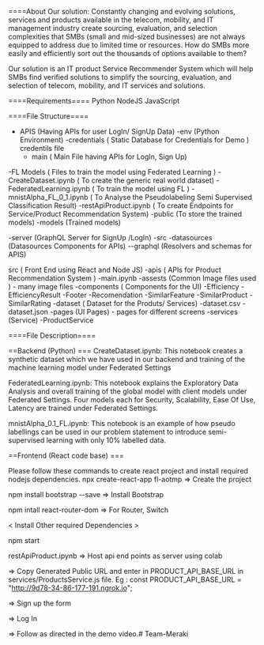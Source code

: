 ====About Our solution:
Constantly changing and evolving solutions, services and products available in the telecom, mobility, and IT management industry create sourcing, evaluation, and selection complexities that SMBs (small and mid-sized businesses) are not always equipped to address due to limited time or resources. How do SMBs more easily and efficiently sort out the thousands of options available to them?

Our solution is an IT product Service Recommender System which will help SMBs find verified solutions to simplify the sourcing, evaluation, and selection of telecom, mobility, and IT services and solutions.

====Requirements====
Python
NodeJS
JavaScript

====File Structure====
  - APIS (Having APIs for user LogIn/ SignUp Data)
    -env (Python Environment)
    -credentials ( Static Database for Credentials for Demo ) 
       credentils file
    - main ( Main File having APIs for LogIn, Sign Up)
  
  -FL Models ( Files to train the model using Federated Learning )
    -CreateDataset.ipynb ( To create the generic real world dataset)
    -FederatedLearning.ipynb ( To train the model using FL )
    -mnistAlpha_FL_0_1.ipynb ( To Analyse the Pseudolabeling Semi Supervised Classification Result)
    -restApiProduct.ipynb   ( To create Endpoints for Service/Product Recommendation System)
  -public (To store the trained models)
     -models (Trained models)

  -server (GraphQL Server for SignUp /LogIn)
     -src
       -datasources (Datasources Components for APIs)
       --graphql (Resolvers and schemas for APIS)

  src ( Front End using React and Node JS)
   -apis ( APIs for Product Recommendation System )
     -main.ipynb
  -assests (Common Image files used )
     - many image files
  -components ( Components for the UI)
     -Efficiency
     -EfficiencyResult
     -Footer
     -Recomendation
     -SimilarFeature
     -SimilarProduct
     -SimilarRating
   -dataset ( Dataset for the Produts/ Services)
     -dataset.csv
     -dataset.json
   -pages (UI Pages)
     - pages for different screens
   -services (Service)
     -ProductService


====File Description====

==Backend (Python) ===
CreateDataset.ipynb: This notebook creates a synthetic dataset which we have used in our backend and training of the machine learning model under Federated Settings

FederatedLearning.ipynb: This notebook explains the Exploratory Data Analysis and overall training of the global model with client models under Federated Settings. Four models each for Security, Scalability, Ease Of Use, Latency are trained under Federated Settings.

mnistAlpha_0.1_FL.ipynb: This notebook is an example of how pseudo labellings can be used in our problem statement to introduce semi-supervised learning with only 10% labelled data.

==Frontend (React code base) ===

Please follow these commands to create react project and install required nodejs dependencies.
npx create-react-app fl-aotmp            =>  Create the project

npm install bootstrap --save             =>  Install Bootstrap

npm intall react-router-dom              =>  For Router, Switch

< Install Other required Dependencies >

npm start

restApiProduct.ipynb                  =>     Host api end points as server using colab


=> Copy Generated Public URL and enter in  PRODUCT_API_BASE_URL  in services/ProductsService.js  file.  Eg : const PRODUCT_API_BASE_URL = "http://9d78-34-86-177-191.ngrok.io";

=> Sign up the form

=> Log In

=> Follow as directed in the demo video.#   T e a m - M e r a k i  
 